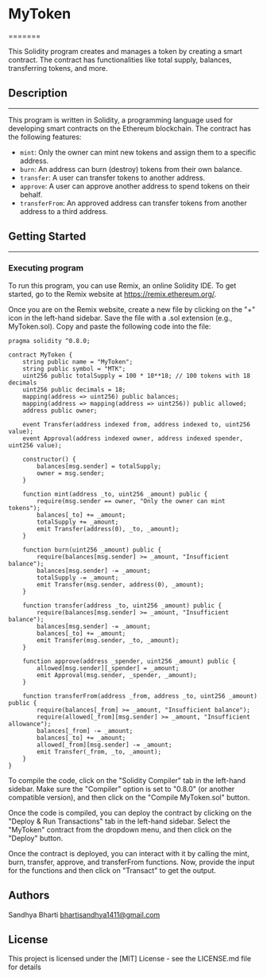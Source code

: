 # MyToken
=======

This Solidity program creates and manages a token by creating a smart contract. The contract has functionalities like total supply, balances, transferring tokens, and more.

## Description
-----------

This program is written in Solidity, a programming language used for developing smart contracts on the Ethereum blockchain. The contract has the following features:

* `mint`: Only the owner can mint new tokens and assign them to a specific address.
* `burn`: An address can burn (destroy) tokens from their own balance.
* `transfer`: A user can transfer tokens to another address.
* `approve`: A user can approve another address to spend tokens on their behalf.
* `transferFrom`: An approved address can transfer tokens from another address to a third address.

## Getting Started
---------------

### Executing program

To run this program, you can use Remix, an online Solidity IDE. To get started, go to the Remix website at <https://remix.ethereum.org/>.

Once you are on the Remix website, create a new file by clicking on the "+" icon in the left-hand sidebar. Save the file with a .sol extension (e.g., MyToken.sol). Copy and paste the following code into the file:
```solidity
pragma solidity ^0.8.0;

contract MyToken {
    string public name = "MyToken";
    string public symbol = "MTK";
    uint256 public totalSupply = 100 * 10**18; // 100 tokens with 18 decimals
    uint256 public decimals = 18;
    mapping(address => uint256) public balances;
    mapping(address => mapping(address => uint256)) public allowed;
    address public owner;

    event Transfer(address indexed from, address indexed to, uint256 value);
    event Approval(address indexed owner, address indexed spender, uint256 value);

    constructor() {
        balances[msg.sender] = totalSupply;
        owner = msg.sender;
    }

    function mint(address _to, uint256 _amount) public {
        require(msg.sender == owner, "Only the owner can mint tokens");
        balances[_to] += _amount;
        totalSupply += _amount;
        emit Transfer(address(0), _to, _amount);
    }

    function burn(uint256 _amount) public {
        require(balances[msg.sender] >= _amount, "Insufficient balance");
        balances[msg.sender] -= _amount;
        totalSupply -= _amount;
        emit Transfer(msg.sender, address(0), _amount);
    }

    function transfer(address _to, uint256 _amount) public {
        require(balances[msg.sender] >= _amount, "Insufficient balance");
        balances[msg.sender] -= _amount;
        balances[_to] += _amount;
        emit Transfer(msg.sender, _to, _amount);
    }

    function approve(address _spender, uint256 _amount) public {
        allowed[msg.sender][_spender] = _amount;
        emit Approval(msg.sender, _spender, _amount);
    }

    function transferFrom(address _from, address _to, uint256 _amount) public {
        require(balances[_from] >= _amount, "Insufficient balance");
        require(allowed[_from][msg.sender] >= _amount, "Insufficient allowance");
        balances[_from] -= _amount;
        balances[_to] += _amount;
        allowed[_from][msg.sender] -= _amount;
        emit Transfer(_from, _to, _amount);
    }
}

```
To compile the code, click on the "Solidity Compiler" tab in the left-hand sidebar. Make sure the "Compiler" option is set to "0.8.0" (or another compatible version), and then click on the "Compile MyToken.sol" button.

Once the code is compiled, you can deploy the contract by clicking on the "Deploy & Run Transactions" tab in the left-hand sidebar. Select the "MyToken" contract from the dropdown menu, and then click on the "Deploy" button.

Once the contract is deployed, you can interact with it by calling the mint, burn, transfer, approve, and transferFrom functions. Now, provide the input for the functions and then click on "Transact" to get the output.

## Authors

Sandhya Bharti
bhartisandhya1411@gmail.com

## License

This project is licensed under the [MIT] License - see the LICENSE.md file for details
